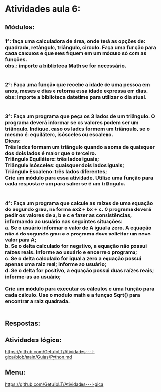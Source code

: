 # Atividades aula 6:

## Módulos:
<h3>
1°: faça uma calculadora de área, onde terá as opções de: quadrado, retângulo, triângulo, circulo. Faça uma função para cada calculos e que eles fiquem em um módulo só com as funções.<br>
obs.: importe a biblioteca Math se for necessário.<br><br>

<h3>
2°: Faça uma função que recebe a idade de uma pessoa em anos, meses e dias e retorna essa idade expressa em dias.<br>
obs: importe a biblioteca datetime para utilizar o dia atual.<br><br>

<h3>
3°: Faça um programa que peça os 3 lados de um triângulo. O programa deverá informar se os valores podem ser um triângulo. Indique, caso os lados formem um triângulo, se o mesmo é: equilátero, isósceles ou escaleno.<br>
Dicas:<br>
Três lados formam um triângulo quando a soma de quaisquer dos dois lados é maior que o terceiro.<br>
Triângulo Equilátero: três lados iguais;<br>
Triângulo Isósceles: quaisquer dois lados iguais;<br>
Triângulo Escaleno: três lados diferentes;<br>
Crie um módulo para essa atividade. Utilize uma função para cada resposta e um para saber se é um triângulo.<br><br>

<h3>
4°: Faça um programa que calcule as raízes de uma equação do segundo grau, na forma ax2 + bx + c. O programa deverá pedir os valores de a, b e c e fazer as consistências, informando ao usuário nas seguintes situações:<br>
a. Se o usuário informar o valor de A igual a zero. A equação não é do segundo grau e o programa deve solicitar um novo valor para A;<br>
b. Se o delta calculado for negativo, a equação não possui raízes reais. Informe ao usuário e encerre o programa;<br>
c. Se o delta calculado for igual a zero a equação possui apenas uma raiz real; informe ao usuário;<br>
d. Se o delta for positivo, a equação possui duas raízes reais; informe-as ao usuário;<br><br>
Crie um módulo para executar os cálculos e uma função para cada cálculo.
Use o modulo math e a funçao Sqrt() para encontrar a raiz quadrada.<br><br>

## Respostas: <br>

## Atividades lógica: <br>
https://github.com/GetulioLT/Atividades---l-gica/blob/main/Guias/Python.md
## Menu:
https://github.com/GetulioLT/Atividades---l-gica